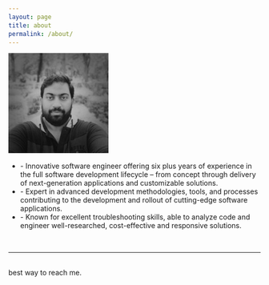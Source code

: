 ```yaml
---
layout: page
title: about
permalink: /about/
---
```


<img class="col one right" src="./img/img.jpg">

<br/>
<ul>
    <li>- Innovative software engineer offering six plus years of experience in the full software development lifecycle – from concept through delivery of next-generation applications and customizable solutions.</li>
    <li>- Expert in advanced development methodologies, tools, and processes contributing to the development and rollout of cutting-edge software applications.</li>
    <li>- Known for excellent troubleshooting skills, able to analyze code and engineer well-researched, cost-effective and responsive solutions.</li>
</ul>
<br/>
<hr/>
<br/>
<span class="contacticon center">
	<a href="mailto:shajeenahmed@gmail.com"><i class="fa fa-envelope-square"></i></a>
	<a href="https://github.com/shajeen" target="_blank"><i class="fa fa-github-square"></i></a>
	<a href="https://www.linkedin.com/in/sheik-s-shajeen-ahamed-a678802b/" target="_blank"><i class="fa fa-linkedin-square"></i></a>
	<a href="https://twitter.com/shajeenahamed" target="_blank"><i class="fa fa-twitter-square"></i></a>
</span>

<div class="col three caption">
	best way to reach me.
</div>
